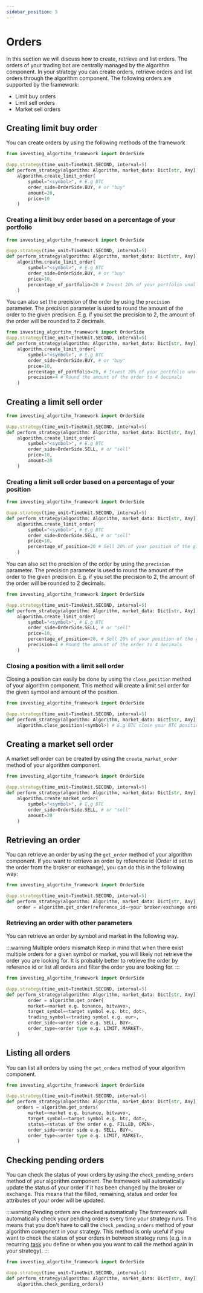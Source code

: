 ```yaml
---
sidebar_position: 5
---
```


# Orders
In this section we will discuss how to create, retrieve and list orders.
The orders of your trading bot are centrally managed by the algorithm component.
In your strategy you can create orders, retrieve orders and list orders through the algorithm component.
The following orders are supported by the framework:

* Limit buy orders
* Limit sell orders
* Market sell orders


## Creating limit buy order
You can create orders by using the following methods of the framework

```python
from investing_algortihm_framework import OrderSide

@app.strategy(time_unit=TimeUnit.SECOND, interval=5)
def perform_strategy(algorithm: Algorithm, market_data: Dict[str, Any]):
    algorithm.create_limit_order(
        symbol="<symbol>", # E.g BTC
        order_side=OrderSide.BUY, # or "buy"
        amount=20,
        price=10
    )
```

### Creating a limit buy order based on a percentage of your portfolio
```python
from investing_algortihm_framework import OrderSide

@app.strategy(time_unit=TimeUnit.SECOND, interval=5)
def perform_strategy(algorithm: Algorithm, market_data: Dict[str, Any]):
    algorithm.create_limit_order(
        symbol="<symbol>", # E.g BTC 
        order_side=OrderSide.BUY, # or "buy"
        price=10,
        percentage_of_portfolio=20 # Invest 20% of your portfolio unallocated funds
    )
```

You can also set the precision of the order by using the `precision` parameter. The precision parameter is used to 
round the amount of the order to the given precision. E.g. if you set the precision to 2, the amount of the order 
will be rounded to 2 decimals.


```python
from investing_algortihm_framework import OrderSide
@app.strategy(time_unit=TimeUnit.SECOND, interval=5)
def perform_strategy(algorithm: Algorithm, market_data: Dict[str, Any]):
    algorithm.create_limit_order(
        symbol="<symbol>", # E.g BTC 
        order_side=OrderSide.BUY, # or "buy"
        price=10,
        percentage_of_portfolio=20, # Invest 20% of your portfolio unallocated funds
        precision=4 # Round the amount of the order to 4 decimals
    )
```

## Creating a limit sell order

```python
from investing_algortihm_framework import OrderSide

@app.strategy(time_unit=TimeUnit.SECOND, interval=5)
def perform_strategy(algorithm: Algorithm, market_data: Dict[str, Any]):
    algorithm.create_limit_order(
        symbol="<symbol>", # E.g BTC
        order_side=OrderSide.SELL, # or "sell"
        price=10,
        amount=20
    )
```


### Creating a limit sell order based on a percentage of your position
```python
from investing_algortihm_framework import OrderSide

@app.strategy(time_unit=TimeUnit.SECOND, interval=5)
def perform_strategy(algorithm: Algorithm, market_data: Dict[str, Any]):
    algorithm.create_limit_order(
        symbol="<symbol>", # E.g BTC  
        order_side=OrderSide.SELL, # or "sell"
        price=10,
        percentage_of_position=20 # Sell 20% of your position of the given symbol
    )
```

You can also set the precision of the order by using the `precision` parameter. The precision parameter is used to
round the amount of the order to the given precision. E.g. if you set the precision to 2, the amount of the order
will be rounded to 2 decimals.

```python
from investing_algortihm_framework import OrderSide

@app.strategy(time_unit=TimeUnit.SECOND, interval=5)
def perform_strategy(algorithm: Algorithm, market_data: Dict[str, Any]):
    algorithm.create_limit_order(
        symbol="<symbol>", # E.g BTC  
        order_side=OrderSide.SELL, # or "sell"
        price=10,
        percentage_of_position=20, # Sell 20% of your position of the given symbol
        precision=4 # Round the amount of the order to 4 decimals
    )
```

### Closing a position with a limit sell order
Closing a position can easily be done by using the `close_position` method of your algorithm component.
This method will create a limit sell order for the given symbol and amount of the position.
```python
from investing_algortihm_framework import OrderSide

@app.strategy(time_unit=TimeUnit.SECOND, interval=5)
def perform_strategy(algorithm: Algorithm, market_data: Dict[str, Any]):
    algorithm.close_position(<symbol>) # E.g BTC close your BTC position
```

## Creating a market sell order
A market sell order can be created by using the `create_market_order` method of your algorithm component.
```python
from investing_algortihm_framework import OrderSide

@app.strategy(time_unit=TimeUnit.SECOND, interval=5)
def perform_strategy(algorithm: Algorithm, market_data: Dict[str, Any]):
    algorithm.create_market_order(
        symbol="<symbol>", # E.g BTC  
        order_side=OrderSide.SELL, # or "sell"
        amount=20 
    )
```

## Retrieving an order
You can retrieve an order by using the `get_order` method of your algorithm component. If you want to retrieve an order
by reference id (Order id set to the order from the broker or exchange), you can do this in the following way:

```python
from investing_algortihm_framework import OrderSide

@app.strategy(time_unit=TimeUnit.SECOND, interval=5)
def perform_strategy(algorithm: Algorithm, market_data: Dict[str, Any]):
    order = algorithm.get_order(reference_id=<your broker/exchange order id>))
```


### Retrieving an order with other parameters

You can retrieve an order by symbol and market in the following way.


:::warning Multiple orders mismatch
Keep in mind that when there exist multiple orders for a given symbol or market, you will
likely not retrieve the order you are looking for. It is probably better to retrieve the order by reference id or list all 
orders and filter the order you are looking for.
:::

```python
from investing_algortihm_framework import OrderSide

@app.strategy(time_unit=TimeUnit.SECOND, interval=5)
def perform_strategy(algorithm: Algorithm, market_data: Dict[str, Any]):
        order = algorithm.get_order(
        market=<market e.g. binance, bitvavo>,
        target_symbol=<target symbol e.g. btc, dot>,
        trading_symbol=<trading symbol e.g. eur>,
        order_side=<order side e.g. SELL, BUY>,
        order_type=<order type e.g. LIMIT, MARKET>,
    )
```

## Listing all orders
You can list all orders by using the `get_orders` method of your algorithm component.

```python
from investing_algortihm_framework import OrderSide

@app.strategy(time_unit=TimeUnit.SECOND, interval=5)
def perform_strategy(algorithm: Algorithm, market_data: Dict[str, Any]):
    orders = algorithm.get_orders(
        market=<market e.g. binance, bitvavo>,
        target_symbol=<target symbol e.g. btc, dot>,
        status=<status of the order e.g. FILLED, OPEN>,
        order_side=<order side e.g. SELL, BUY>,
        order_type=<order type e.g. LIMIT, MARKET>,
    )
```


## Checking pending orders
You can check the status of your orders by using the `check_pending_orders` method of your algorithm component.
The framework will automatically update the status of your order if it has been changed by the broker or exchange. This
means that the filled, remaining, status and order fee attributes of your order will be updated.

:::warning Pending orders are checked automatically
The framework will automatically check your pending orders every time your strategy runs. This means that you don't have to 
call the `check_pending_orders` method of your algorithm component in your strategy. This method is only useful if you want to
check the status of your orders in between strategy runs (e.g. in a recurring [task](/tasks) you define or when you 
you want to call the method again in your strategy).
:::

```python
from investing_algortihm_framework import OrderSide

@app.strategy(time_unit=TimeUnit.SECOND, interval=5)
def perform_strategy(algorithm: Algorithm, market_data: Dict[str, Any]):
    algorithm.check_pending_orders()
```